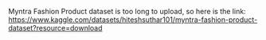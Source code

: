 Myntra Fashion Product dataset is too long to upload, so here is the link: 
https://www.kaggle.com/datasets/hiteshsuthar101/myntra-fashion-product-dataset?resource=download
